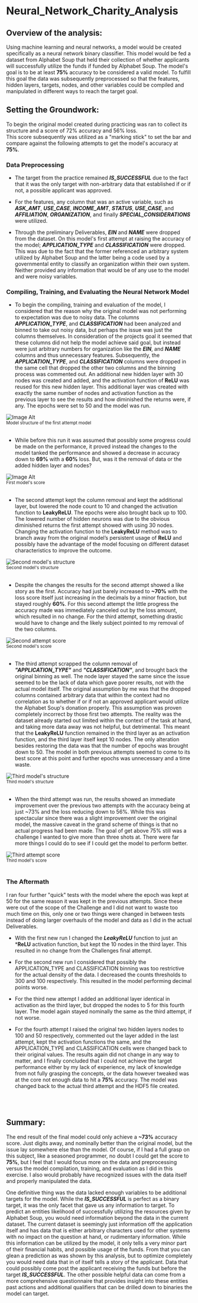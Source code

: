 # Neural_Network_Charity_Analysis


## Overview of the analysis:
Using machine learning and neural networks, a model would be created specifically as a neural network binary classifier. This model would be fed a dataset from Alphabet Soup that held their collection of whether applicants will successfully utilize the funds if funded by Alphabet Soup. The model's goal is to be at least **75%** accuracy to be considered a valid model. To fulfill this goal the data was subsequently preprocessed so that the features, hidden layers, targets, nodes, and other variables could be compiled and manipulated in different ways to reach the target goal.
<br>

## Setting the Groundwork:

To begin the original model created during practicing was ran to collect its structure and a score of 72% accuracy and 56% loss. <br>
This score subsequently was utilized as a "marking stick" to set the bar and compare against the following attempts to get the model's accuracy at **75%**.


### Data Preprocessing

- The target from the practice remained ***IS_SUCCESSFUL*** due to the fact that it was the only target with non-arbitrary data that established if or if not, a possible applicant was approved.

- For the features, any column that was an active variable, such as ***ASK_AMT***, ***USE_CASE***, ***INCOME_AMT***, ***STATUS***, ***USE_CASE***, and ***AFFILIATION***, ***ORGANIZATION***, and finally ***SPECIAL_CONSIDERATIONS*** were utilized.

- Through the preliminary Deliverables, ***EIN*** and ***NAME*** were dropped from the dataset. On this model's first attempt at raising the accuracy of the model; ***APPLICATION_TYPE*** and ***CLASSIFICATION*** were dropped. This was due to the fact that the former referenced an arbitrary system utilized by Alphabet Soup and the latter being a code used by a governmental entity to classify an organization within their own system. Neither provided any information that would be of any use to the model and were noisy variables.


### Compiling, Training, and Evaluating the Neural Network Model

- To begin the compiling, training and evaluation of the model, I considered that the reason why the original model was not performing to expectation was due to noisy data. The columns ***APPLICATION_TYPE***, and ***CLASSIFICATION*** had been analyzed and binned to take out noisy data, but perhaps the issue was just the columns themselves. In consideration of the projects goal it seemed that these columns did not help the model achieve said goal, but instead were just arbitrary numbers for organization like the ***EIN***, and ***NAME*** columns and thus unnecessary features. Subsequently, the ***APPLICATION_TYPE***, and ***CLASSIFICATION*** columns were dropped in the same cell that dropped the other two columns and the binning process was commented out. An additional new hidden layer with 30 nodes was created and added, and the activation function of **ReLU** was reused for this new hidden layer. This additional layer was created with exactly the same number of nodes and activation function as the previous layer to see the results and how diminished the returns were, if any. The epochs were set to 50 and the model was run.

![Image Alt](Resources/images/first_attempt_nn_model_structure.png)
<br><sub>Model structure of the first attempt model</sub>
<br><br>

* While before this run it was assumed that possibly some progress could be made on the performance, it proved instead the changes to the model tanked the performance and showed a decrease in accuracy down to **69%** with a **60%** loss. But, was it the removal of data or the added hidden layer and nodes?

![Image Alt](Resources/images/first_attempt_nn_model_score.png)
<br><sub>First model's score</sub>
<br><br>


- The second attempt kept the column removal and kept the additional layer, but lowered the node count to 10 and changed the activation function to **LeakyReLU**. The epochs were also brought back up to 100. The lowered number of hidden neurons was due to the obvious diminished returns the first attempt showed with using 30 nodes. Changing the activation function to the **LeakyReLU** method was to branch away from the original model’s persistent usage of **ReLU** and possibly have the advantage of the model focusing on different dataset characteristics to improve the outcome.

![Second model's structure](Resources/images/second_attempt_nn_model_structure.png)
<br><sub>Second model's structure</sub>
<br><br>

* Despite the changes the results for the second attempt showed a like story as the first. Accuracy had just barely increased to **~70%** with the loss score itself just increasing in the decimals by a minor fraction, but stayed roughly **60%**. For this second attempt the little progress the accuracy made was immediately canceled out by the loss amount, which resulted in no change. For the third attempt, something drastic would have to change and the likely subject pointed to my removal of the two columns.

![Second attempt score](Resources/images/second_attempt_nn_model_score.png)
<br><sub>Second model's score</sub>
<br><br>


- The third attempt scrapped the column removal of ***"APPLICATION_TYPE"*** and ***"CLASSIFICATION"***, and brought back the original binning as well. The node layer stayed the same since the issue seemed to be the lack of data which gave poorer results, not with the actual model itself. The original assumption by me was that the dropped columns contained arbitrary data that within the context had no correlation as to whether if or if not an approved applicant would utilize the Alphabet Soup's donation properly. This assumption was proven completely incorrect by those first two attempts. The reality was the dataset already started out limited within the context of the task at hand, and taking more data away was not helpful, but detrimental.
This meant that the **LeakyReLU** function remained in the third layer as an activation function, and the third layer itself kept 10 nodes. The only alteration besides restoring the data was that the number of epochs was brought down to 50. The model in both previous attempts seemed to come to its best score at this point and further epochs was unnecessary and a time waste.

![Third model's structure](Resources/images/third_attempt_nn_model_structure.png)
<br><sub>Third model's structure</sub>
<br><br>

* When the third attempt was run, the results showed an immediate improvement over the previous two attempts with the accuracy being at just ~73% and the loss reducing down to 56%. While this was spectacular since there was a slight improvement over the original model, the massive caveat in the grand scheme of things is that no actual progress had been made. The goal of get above 75% still was a challenge I wanted to give more than three shots at. There were far more things I could do to see if I could get the model to perform better.

![Third attempt score](Resources/images/third_attempt_nn_model_score.png)
<br><sub>Third model's score</sub>
<br><br>


### The Aftermath

I ran four further "quick" tests with the model where the epoch was kept at 50 for the same reason it was kept in the previous attempts. Since these were out of the scope of the Challenge and I did not want to waste too much time on this, only one or two things were changed in between tests instead of doing larger overhauls of the model and data as I did in the actual Deliverables.

- With the first new run I changed the ***LeakyReLU*** function to just an ***ReLU** activation function, but kept the 10 nodes in the third layer. This resulted in no change from the Challenges final attempt.

- For the second new run I considered that possibly the APPLICATION_TYPE and CLASSIFICATION binning was too restrictive for the actual density of the data. I decreased the counts thresholds to 300 and 100 respectively.
This resulted in the model performing decimal points worse.

- For the third new attempt I added an additional layer identical in activation as the third layer, but dropped the nodes to 5 for this fourth layer.
The model again stayed nominally the same as the third attempt, if not worse.

- For the fourth attempt I raised the original two hidden layers nodes to 100 and 50 respectively, commented out the layer added in the last attempt, kept the activation functions the same, and the APPLICATION_TYPE and CLASSIFICATION cells were changed back to their original values.
The results again did not change in any way to matter, and I finally concluded that I could not achieve the target performance either by my lack of experience, my lack of knowledge from not fully grasping the concepts, or the data however tweaked was at the core not enough data to hit a **75%** accuracy. The model was changed back to the actual third attempt and the HDF5 file created.

<br>
<br>

## Summary:

The end result of the final model could only achieve a **~73%** accuracy score. Just digits away, and nominally better than the original model, but the issue lay somewhere else than the model. Of course, if I had a full grasp on this subject, like a seasoned programmer, no doubt I could get the score to **75%**, but I feel that I would focus more on the data and preprocessing versus the model compilation, training, and evaluation as I did in this exercise. I also would probably have recognized issues with the data itself and properly manipulated the data.

One definitive thing was the data lacked enough variables to be additional targets for the model. While the ***IS_SUCCESSFUL*** is perfect as a binary target, it was the only facet that gave us any information to target. To predict an entities likelihood of successfully utilizing the resources given by Alphabet Soup, you would need information beyond the data in the current dataset. The current dataset is seemingly just information off the application itself and has data that is either arbitrary characters used for other systems with no impact on the question at hand, or rudimentary information. While this information can be utilized by the model, it only tells a very minor part of their financial habits, and possible usage of the funds. From that you can glean a prediction as was shown by this analysis, but to optimize completely you would need data that in of itself tells a story of the applicant. Data that could possibly come post the applicant receiving the funds but before the target ***IS_SUCCESSFUL***. The other possible helpful data can come from a more comprehensive questionnaire that provides insight into these entities past actions and additional qualifiers that can be drilled down to binaries the model can target.

